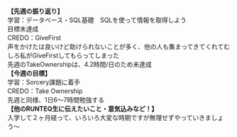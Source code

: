 **【先週の振り返り】**<br>
学習：データベース・SQL基礎　SQLを使って情報を取得しよう<br>
目標未達成<br>
CREDO：GiveFirst<br>
声をかけたは良いけど助けられないことが多く、他の人も集まってきてくれてむしろ私がGiveFirstしてもらってしまった <br>
先週のTakeOwnershipは、4.2時間/日のため未達成<br>
**【今週の目標】**<br>
学習：Sorcery課題に着手<br>
CREDO：Take Ownership<br>
先週と同様、1日6〜7時間勉強する<br>
**【他のRUNTEQ生に伝えたいこと・意気込みなど！】**<br>
入学して２ヶ月経って、いろいろ大変な時期ですが無理せずやっていきましょう〜
